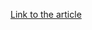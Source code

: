 [Link to the article](https://zscaler.com/blogs/security-research/hitchhikers-guide-solarwinds-incident-response)
